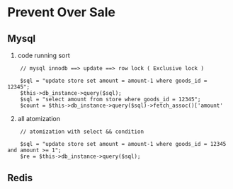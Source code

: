 # Prevent Over Sale


## Mysql

1. code running sort
```
    // mysql innodb ==> update ==> row lock ( Exclusive lock )

    $sql = "update store set amount = amount-1 where goods_id = 12345";
    $this->db_instance->query($sql);
    $sql = "select amount from store where goods_id = 12345";
    $count = $this->db_instance->query($sql)->fetch_assoc()['amount'
```

2. all atomization 

```
    // atomization with select && condition
    
    $sql = "update store set amount = amount-1 where goods_id = 12345 and amount >= 1";
    $re = $this->db_instance->query($sql);
```


## Redis
